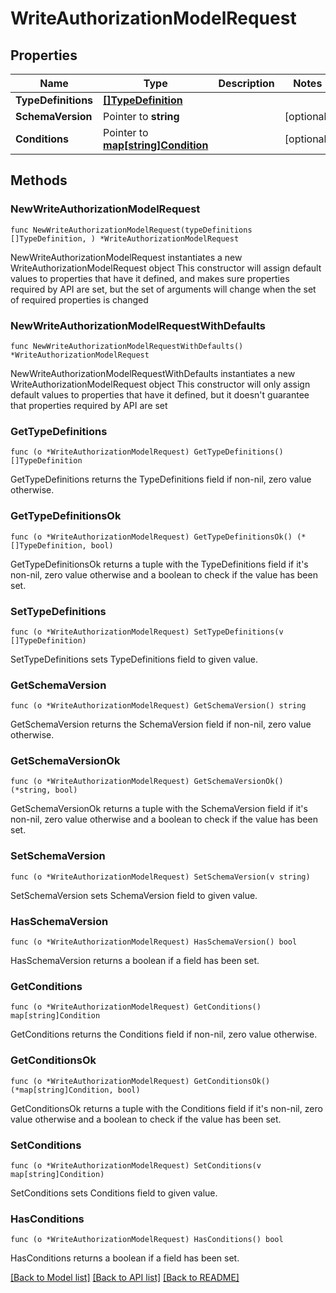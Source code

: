 # WriteAuthorizationModelRequest

## Properties

Name | Type | Description | Notes
------------ | ------------- | ------------- | -------------
**TypeDefinitions** | [**[]TypeDefinition**](TypeDefinition.md) |  | 
**SchemaVersion** | Pointer to **string** |  | [optional] 
**Conditions** | Pointer to [**map[string]Condition**](Condition.md) |  | [optional] 

## Methods

### NewWriteAuthorizationModelRequest

`func NewWriteAuthorizationModelRequest(typeDefinitions []TypeDefinition, ) *WriteAuthorizationModelRequest`

NewWriteAuthorizationModelRequest instantiates a new WriteAuthorizationModelRequest object
This constructor will assign default values to properties that have it defined,
and makes sure properties required by API are set, but the set of arguments
will change when the set of required properties is changed

### NewWriteAuthorizationModelRequestWithDefaults

`func NewWriteAuthorizationModelRequestWithDefaults() *WriteAuthorizationModelRequest`

NewWriteAuthorizationModelRequestWithDefaults instantiates a new WriteAuthorizationModelRequest object
This constructor will only assign default values to properties that have it defined,
but it doesn't guarantee that properties required by API are set

### GetTypeDefinitions

`func (o *WriteAuthorizationModelRequest) GetTypeDefinitions() []TypeDefinition`

GetTypeDefinitions returns the TypeDefinitions field if non-nil, zero value otherwise.

### GetTypeDefinitionsOk

`func (o *WriteAuthorizationModelRequest) GetTypeDefinitionsOk() (*[]TypeDefinition, bool)`

GetTypeDefinitionsOk returns a tuple with the TypeDefinitions field if it's non-nil, zero value otherwise
and a boolean to check if the value has been set.

### SetTypeDefinitions

`func (o *WriteAuthorizationModelRequest) SetTypeDefinitions(v []TypeDefinition)`

SetTypeDefinitions sets TypeDefinitions field to given value.


### GetSchemaVersion

`func (o *WriteAuthorizationModelRequest) GetSchemaVersion() string`

GetSchemaVersion returns the SchemaVersion field if non-nil, zero value otherwise.

### GetSchemaVersionOk

`func (o *WriteAuthorizationModelRequest) GetSchemaVersionOk() (*string, bool)`

GetSchemaVersionOk returns a tuple with the SchemaVersion field if it's non-nil, zero value otherwise
and a boolean to check if the value has been set.

### SetSchemaVersion

`func (o *WriteAuthorizationModelRequest) SetSchemaVersion(v string)`

SetSchemaVersion sets SchemaVersion field to given value.

### HasSchemaVersion

`func (o *WriteAuthorizationModelRequest) HasSchemaVersion() bool`

HasSchemaVersion returns a boolean if a field has been set.

### GetConditions

`func (o *WriteAuthorizationModelRequest) GetConditions() map[string]Condition`

GetConditions returns the Conditions field if non-nil, zero value otherwise.

### GetConditionsOk

`func (o *WriteAuthorizationModelRequest) GetConditionsOk() (*map[string]Condition, bool)`

GetConditionsOk returns a tuple with the Conditions field if it's non-nil, zero value otherwise
and a boolean to check if the value has been set.

### SetConditions

`func (o *WriteAuthorizationModelRequest) SetConditions(v map[string]Condition)`

SetConditions sets Conditions field to given value.

### HasConditions

`func (o *WriteAuthorizationModelRequest) HasConditions() bool`

HasConditions returns a boolean if a field has been set.


[[Back to Model list]](../README.md#documentation-for-models) [[Back to API list]](../README.md#documentation-for-api-endpoints) [[Back to README]](../README.md)


